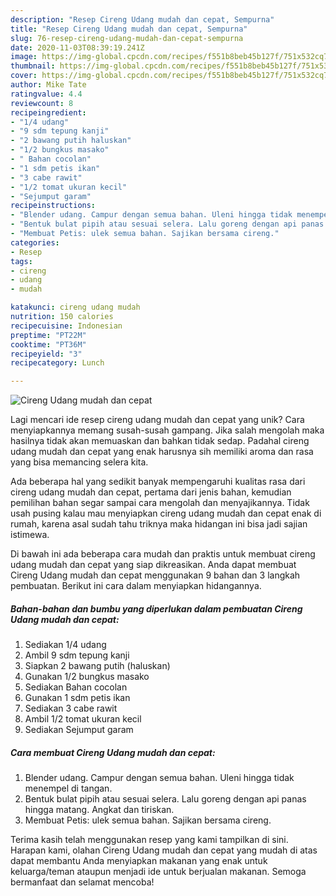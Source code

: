 ```yaml
---
description: "Resep Cireng Udang mudah dan cepat, Sempurna"
title: "Resep Cireng Udang mudah dan cepat, Sempurna"
slug: 76-resep-cireng-udang-mudah-dan-cepat-sempurna
date: 2020-11-03T08:39:19.241Z
image: https://img-global.cpcdn.com/recipes/f551b8beb45b127f/751x532cq70/cireng-udang-mudah-dan-cepat-foto-resep-utama.jpg
thumbnail: https://img-global.cpcdn.com/recipes/f551b8beb45b127f/751x532cq70/cireng-udang-mudah-dan-cepat-foto-resep-utama.jpg
cover: https://img-global.cpcdn.com/recipes/f551b8beb45b127f/751x532cq70/cireng-udang-mudah-dan-cepat-foto-resep-utama.jpg
author: Mike Tate
ratingvalue: 4.4
reviewcount: 8
recipeingredient:
- "1/4 udang"
- "9 sdm tepung kanji"
- "2 bawang putih haluskan"
- "1/2 bungkus masako"
- " Bahan cocolan"
- "1 sdm petis ikan"
- "3 cabe rawit"
- "1/2 tomat ukuran kecil"
- "Sejumput garam"
recipeinstructions:
- "Blender udang. Campur dengan semua bahan. Uleni hingga tidak menempel di tangan."
- "Bentuk bulat pipih atau sesuai selera. Lalu goreng dengan api panas hingga matang. Angkat dan tiriskan."
- "Membuat Petis: ulek semua bahan. Sajikan bersama cireng."
categories:
- Resep
tags:
- cireng
- udang
- mudah

katakunci: cireng udang mudah 
nutrition: 150 calories
recipecuisine: Indonesian
preptime: "PT22M"
cooktime: "PT36M"
recipeyield: "3"
recipecategory: Lunch

---
```



![Cireng Udang mudah dan cepat](https://img-global.cpcdn.com/recipes/f551b8beb45b127f/751x532cq70/cireng-udang-mudah-dan-cepat-foto-resep-utama.jpg)

Lagi mencari ide resep cireng udang mudah dan cepat yang unik? Cara menyiapkannya memang susah-susah gampang. Jika salah mengolah maka hasilnya tidak akan memuaskan dan bahkan tidak sedap. Padahal cireng udang mudah dan cepat yang enak harusnya sih memiliki aroma dan rasa yang bisa memancing selera kita.



Ada beberapa hal yang sedikit banyak mempengaruhi kualitas rasa dari cireng udang mudah dan cepat, pertama dari jenis bahan, kemudian pemilihan bahan segar sampai cara mengolah dan menyajikannya. Tidak usah pusing kalau mau menyiapkan cireng udang mudah dan cepat enak di rumah, karena asal sudah tahu triknya maka hidangan ini bisa jadi sajian istimewa.


Di bawah ini ada beberapa cara mudah dan praktis untuk membuat cireng udang mudah dan cepat yang siap dikreasikan. Anda dapat membuat Cireng Udang mudah dan cepat menggunakan 9 bahan dan 3 langkah pembuatan. Berikut ini cara dalam menyiapkan hidangannya.

<!--inarticleads1-->

##### Bahan-bahan dan bumbu yang diperlukan dalam pembuatan Cireng Udang mudah dan cepat:

1. Sediakan 1/4 udang
1. Ambil 9 sdm tepung kanji
1. Siapkan 2 bawang putih (haluskan)
1. Gunakan 1/2 bungkus masako
1. Sediakan  Bahan cocolan
1. Gunakan 1 sdm petis ikan
1. Sediakan 3 cabe rawit
1. Ambil 1/2 tomat ukuran kecil
1. Sediakan Sejumput garam




<!--inarticleads2-->

##### Cara membuat Cireng Udang mudah dan cepat:

1. Blender udang. Campur dengan semua bahan. Uleni hingga tidak menempel di tangan.
1. Bentuk bulat pipih atau sesuai selera. Lalu goreng dengan api panas hingga matang. Angkat dan tiriskan.
1. Membuat Petis: ulek semua bahan. Sajikan bersama cireng.




Terima kasih telah menggunakan resep yang kami tampilkan di sini. Harapan kami, olahan Cireng Udang mudah dan cepat yang mudah di atas dapat membantu Anda menyiapkan makanan yang enak untuk keluarga/teman ataupun menjadi ide untuk berjualan makanan. Semoga bermanfaat dan selamat mencoba!
